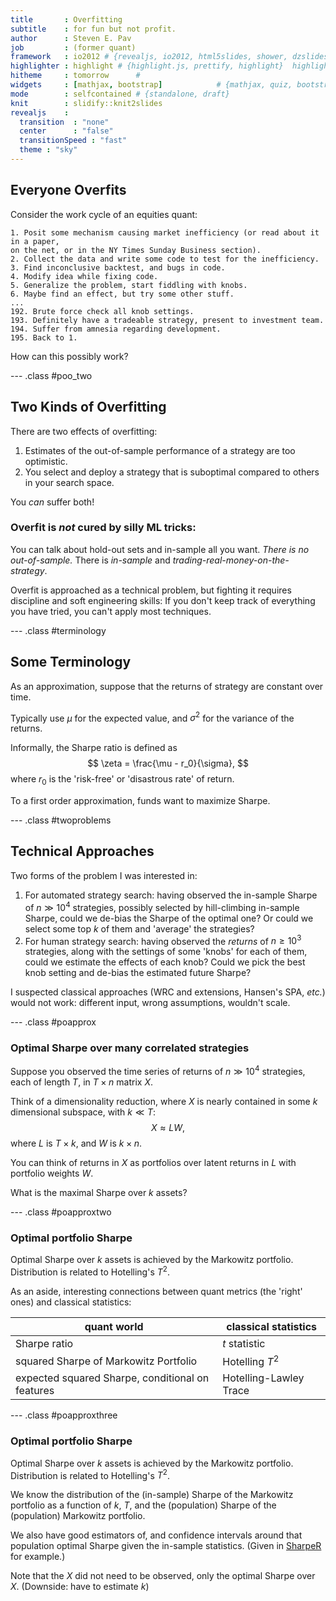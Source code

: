 ```yaml
---
title       : Overfitting
subtitle    : for fun but not profit.
author      : Steven E. Pav
job         : (former quant)
framework   : io2012 # {revealjs, io2012, html5slides, shower, dzslides, ...} probably not dzslides
highlighter : highlight # {highlight.js, prettify, highlight}  highlight.js was the best, I think
hitheme     : tomorrow      # 
widgets     : [mathjax, bootstrap]            # {mathjax, quiz, bootstrap}
mode        : selfcontained # {standalone, draft}
knit        : slidify::knit2slides
revealjs    : 
  transition  : "none"
  center      : "false"
  transitionSpeed : "fast"
  theme : "sky"    
---
```


<!-- zoom transition also good, but a little distracting -->
<!-- c.f.  
http://zevross.com/blog/2014/11/19/creating-elegant-html-presentations-that-feature-r-code/
http://stackoverflow.com/a/21468200/164611
https://github.com/hakimel/reveal.js/
https://j.eremy.net/align-lists-flush-left/
-->

<!-- 
run it via 
slidify::slidify('index.Rmd')

or 
r -l slidify -e 'slidify("index.Rmd")'
-->
 
<style type="text/css">
p { text-align: left; }
</style>

## Everyone Overfits

Consider the work cycle of an equities quant:

	1. Posit some mechanism causing market inefficiency (or read about it in a paper, 
	on the net, or in the NY Times Sunday Business section).
	2. Collect the data and write some code to test for the inefficiency.
	3. Find inconclusive backtest, and bugs in code.
	4. Modify idea while fixing code.
	5. Generalize the problem, start fiddling with knobs.
	6. Maybe find an effect, but try some other stuff.
	...
	192. Brute force check all knob settings.
	193. Definitely have a tradeable strategy, present to investment team.
	194. Suffer from amnesia regarding development.
	195. Back to 1.

How can this possibly work?

--- .class #poo_two

## Two Kinds of Overfitting


There are two effects of overfitting:

1. Estimates of the out-of-sample performance of a strategy are
	 too optimistic.
2. You select and deploy a strategy that is suboptimal compared
	 to others in your search space.


You _can_ suffer both!

### Overfit is _not_ cured by silly ML tricks:

You can talk about hold-out sets and in-sample all you want. 
_There is no out-of-sample._ There is _in-sample_ and 
_trading-real-money-on-the-strategy_.

Overfit is approached as a technical problem, but fighting
it requires discipline and soft engineering skills:
If you don't keep track of everything you have tried, you can't 
apply most techniques.

--- .class #terminology

## Some Terminology

As an approximation, suppose that the returns of strategy are constant over time.

Typically use $\mu$ for the expected value, and $\sigma^2$ for the variance
of the returns.

Informally, the Sharpe ratio is defined as
$$
\zeta = \frac{\mu - r_0}{\sigma},
$$
where $r_0$ is the 'risk-free' or 'disastrous rate' of return.

To a first order approximation, funds want to maximize Sharpe.

--- .class #twoproblems

## Technical Approaches

Two forms of the problem I was interested in:

1. For automated strategy search: having observed the in-sample Sharpe of $n \gg 10^4$ strategies,
possibly selected by hill-climbing in-sample Sharpe, could we de-bias the Sharpe of the optimal one? 
Or could we select some top $k$ of them and 'average' the strategies?
2. For human strategy search: having observed the _returns_ of $n \ge 10^3$ strategies, along with
the settings of some 'knobs' for each of them, could we estimate the effects of
each knob? Could we pick the best knob setting and de-bias the estimated future
Sharpe?

I suspected classical approaches (WRC and extensions, Hansen's SPA, _etc._)
would not work: different input, wrong assumptions, wouldn't scale.

--- .class #poapprox

### Optimal Sharpe over many correlated strategies

Suppose you observed the time series of returns of $n \gg 10^4$ strategies, each
of length $T$, in $T \times n$ matrix $X$.

Think of a dimensionality reduction, where $X$ is nearly contained in some $k$
dimensional subspace, with $k \ll T$:
$$
X \approx L W,
$$
where $L$ is $T \times k$, and $W$ is $k \times n$.

You can think of returns in $X$ as portfolios over latent returns in $L$ with
portfolio weights $W$. 

What is the maximal Sharpe over $k$ assets?

--- .class #poapproxtwo

### Optimal portfolio Sharpe

Optimal Sharpe over $k$ assets is achieved by the Markowitz portfolio.
Distribution is related to Hotelling's $T^2$.

As an aside, interesting connections between quant metrics 
(the 'right' ones) and classical statistics:

 quant world  |  classical statistics  
--------------|-------------------------
Sharpe ratio                   | $t$ statistic 
squared Sharpe of Markowitz Portfolio | Hotelling $T^2$ 
expected squared Sharpe, conditional on features | Hotelling-Lawley Trace

--- .class #poapproxthree

### Optimal portfolio Sharpe

Optimal Sharpe over $k$ assets is achieved by the Markowitz portfolio.
Distribution is related to Hotelling's $T^2$.

We know the distribution of the (in-sample) Sharpe of the Markowitz portfolio
as a function of $k$, $T$, and the (population) Sharpe of the 
(population) Markowitz portfolio. 

We also have good estimators of, and confidence intervals around that population 
optimal Sharpe given the in-sample statistics. (Given in
[SharpeR](http://github.com/shabbychef/SharpeR) for example.)

Note that the $X$ did not need to be observed, only the optimal Sharpe over
$X$. (Downside: have to estimate $k$)


